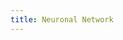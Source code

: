 ```yaml
---
title: Neuronal Network
---
```


<!-- Sketch file location, (pending organization) -->
<script src="project.js"></script>
<!-- Necessary element to position p5 canvas -->
<div id="sketch-div"></div>
<div id="histogram-div"></div>
